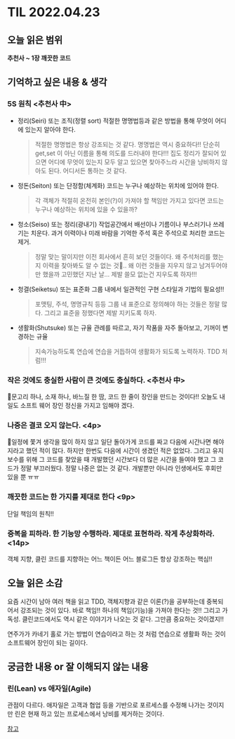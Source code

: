 # TIL 2022.04.23

## 오늘 읽은 범위

**추천사 ~ 1장 깨끗한 코드**

## 기억하고 싶은 내용 & 생각

### 5S 원칙 <추천사 中>

- 정리(Seiri) 또는 조직(정렬 sort)
  적절한 명명법등과 같은 방법을 통해 무엇이 어디에 있는지 알아야 한다.
  > 적절한 명명법은 항상 강조되는 것 같다. 명명법은 역시 중요하다!! 단순히 get,set 이 아닌 이름을 통해 의도를 드러내야 한다!!!
  > 집도 정리가 잘되어 있으면 어디에 무엇이 있는지 모두 알고 있으면 찾아주느라 시간을 낭비하지 않아도 된다. 어디서든 통하는 것 같다.
- 정돈(Seiton) 또는 단정함(체계화)
  코드는 누구나 예상하는 위치에 있어야 한다.
  > 각 객체가 적절히 온전히 본인(?)이 가져야 할 책임만 가지고 있다면 코드는 누구나 예상하는 위치에 있을 수 있을까?
- 청소(Seiso) 또는 정리(광내기)
  작업공간에서 배선이나 기름이나 부스러기나 쓰레기는 치운다.
  과거 이력이나 미래 바람을 기억한 주석 혹은 주석으로 처리한 코드는 제거.
  > 정말 맞는 말이지만 이전 회사에서 흔히 보던 것들이다. 왜 주석처리를 했는지 이력을 찾아봐도 알 수 없는 것..
  > 왜 이런 것들을 지우지 않고 남겨두어야만 했을까 고민했던 지난 날...
  > 제발 쓸모 없는건 지우도록 하자!!!
- 청결(Seiketsu) 또는 표준화
  그룹 내에서 일관적인 구현 스타일과 기법의 필요성!!
  > 포맷팅, 주석, 명명규칙 등등 그룹 내 표준으로 정의해야 하는 것들은 정말 많다.
  > 그리고 표준을 정했다면 제발 지키도록 하자.
- 생활화(Shutsuke) 또는 규율
  관례를 따르고, 자기 작품을 자주 돌아보고, 기꺼이 변경하는 규율
  > 지속가능하도록 연습에 연습을 거듭하여 생활화가 되도록 노력하자. TDD 처럼!!!

### 작은 것에도 충실한 사람이 큰 것에도 충실하다. <추천사 中>

문고리 하나, 소재 하나, 바느질 한 땀, 코드 한 줄이 장인을 만드는 것이다!!
오늘도 내일도 소프트 웨어 장인 정신을 가지고 임해야 겠다.

### 나중은 결코 오지 않는다. <4p>

일정에 쫓겨 생각을 많이 하지 않고 일단 돌아가게 코드를 짜고 다음에 시간나면 해야지라고 했던 적이 많다.
하지만 한번도 다음에 시간이 생겼던 적은 없었다.
그리고 유지 보수를 위해 그 코드를 찾았을 때 개발했던 시간보다 더 많은 시간을 들여야 했고 그 코드가 정말 부끄러웠다.
정말 나중은 없는 것 같다. 개발뿐만 아니라 인생에서도 후회만 있을 뿐 ㅠㅠ

### 깨끗한 코드는 한 가지를 제대로 한다 <9p>

단일 책임의 원칙!!

### 중복을 피하라. 한 기능망 수행하라. 제대로 표현하라. 작게 추상화하라. <14p>

객체 지향, 클린 코드를 지향하는 어느 책이든 어느 블로그든 항상 강조하는 핵심!!

## 오늘 읽은 소감

요즘 시간이 남아 여러 책을 읽고 TDD, 객체지향과 같은 이론(?)을 공부하는데 중복되어서 강조되는 것이 있다.
바로 책임!! 하나의 책임(기능)을 가져야 한다는 것!! 그리고 가독성.
클린코드에서도 역시 같은 이야기가 나오는 것 같다. 그만큼 중요하는 것이겠지!!

연주가가 카네기 홀로 가는 방법이 연습이라고 하는 것 처럼
연습으로 생활화 하는 것이 소프트웨어 장인이 되는 길이다.

## 궁금한 내용 or 잘 이해되지 않는 내용

### 린(Lean) vs 애자일(Agile)

관점이 다르다.
애자일은 고객과 협업 등을 기반으로 포르세스를 수정해 나가는 것이지만 린은 현재 하고 있는 프로세스에서 낭비를 제거하는 것이다.

[참고](https://needjarvis.tistory.com/323)
